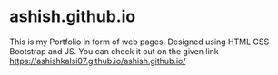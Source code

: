 # ashish.github.io
This is my Portfolio in form of web pages.
Designed using HTML CSS Bootstrap and JS.
You can check it out on the given link https://ashishkalsi07.github.io/ashish.github.io/
